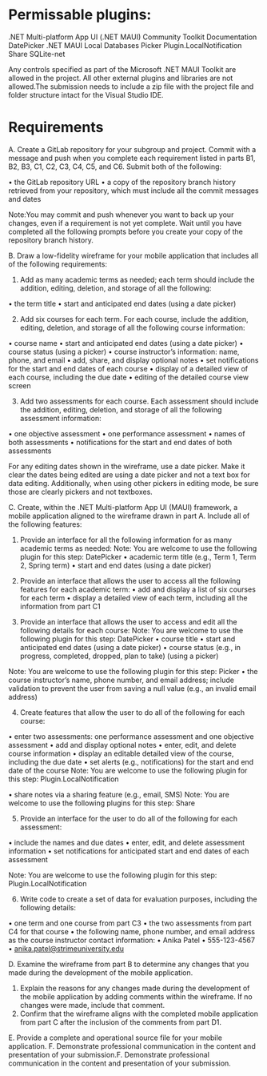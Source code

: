 ﻿# Permissable plugins:
.NET Multi-platform App UI (.NET MAUI) Community Toolkit Documentation
DatePicker
.NET MAUI Local Databases
Picker
Plugin.LocalNotification
Share
SQLite-net


Any controls specified as part of the Microsoft .NET MAUI Toolkit are allowed in the project. All other external plugins and libraries are not allowed.The submission needs to include a zip file with the project file and folder structure intact for the Visual Studio IDE.

# Requirements

A.   Create a GitLab repository for your subgroup and project. Commit with a message and push when you complete each requirement listed in parts B1, B2, B3, C1, C2, C3, C4, C5, and C6. Submit both of the following:

  •   the GitLab repository URL
  •   a copy of the repository branch history retrieved from your repository, which must include all the commit messages and dates

Note:You may commit and push whenever you want to back up your changes, even if a requirement is not yet complete. Wait until you have completed all the following prompts before you create your copy of the repository branch history.

B.  Draw a low-fidelity wireframe for your mobile application that includes all of the following requirements:

1.  Add as many academic terms as needed; each term should include the addition, editing, deletion, and storage of all the following:

•   the term title
•   start and anticipated end dates (using a date picker)

2.  Add six courses for each term. For each course, include the addition, editing, deletion, and storage of all the following course information:

•   course name
•   start and anticipated end dates (using a date picker)
•   course status (using a picker)
•   course instructor’s information: name, phone, and email
•   add, share, and display optional notes
•   set notifications for the start and end dates of each course
•   display of a detailed view of each course, including the due date
•   editing of the detailed course view screen

3.  Add two assessments for each course. Each assessment should include the addition, editing, deletion, and storage of all the following assessment information:

•   one objective assessment
•   one performance assessment
•   names of both assessments
•   notifications for the start and end dates of both assessments

For any editing dates shown in the wireframe, use a date picker. 
Make it clear the dates being edited are using a date picker and not a text box for data editing. 
Additionally, when using other pickers in editing mode, be sure those are clearly pickers and not textboxes.

C.  Create, within the .NET Multi-platform App UI (MAUI) framework, a mobile application aligned to the wireframe drawn in part A. Include all of the following features:

1.  Provide an interface for all the following information for as many academic terms as needed:
Note: You are welcome to use the following plugin for this step: DatePicker
 •   academic term title (e.g., Term 1, Term 2, Spring term)
 •   start and end dates (using a date picker)

2.  Provide an interface that allows the user to access all the following features for each academic term:
 •   add and display a list of six courses for each term
 •   display a detailed view of each term, including all the information from part C1

3.  Provide an interface that allows the user to access and edit all the following details for each course:
	Note: You are welcome to use the following plugin for this step: DatePicker
 •   course title
 •   start and anticipated end dates (using a date picker)
 •   course status (e.g., in progress, completed, dropped, plan to take) (using a picker)

Note: You are welcome to use the following plugin for this step: Picker
 •   the course instructor’s name, phone number, and email address; include validation to prevent the user from saving a null value (e.g., an invalid email address)

4.  Create features that allow the user to do all of the following for each course:

 •   enter two assessments: one performance assessment and one objective assessment
 •   add and display optional notes
 •   enter, edit, and delete course information
 •   display an editable detailed view of the course, including the due date
 •   set alerts (e.g., notifications) for the start and end date of the course
Note: You are welcome to use the following plugin for this step: Plugin.LocalNotification

 •   share notes via a sharing feature (e.g., email, SMS)
Note: You are welcome to use the following plugins for this step: Share

5.  Provide an interface for the user to do all of the following for each assessment:

 •   include the names and due dates
 •   enter, edit, and delete assessment information
 •   set notifications for anticipated start and end dates of each assessment

Note: You are welcome to use the following plugin for this step: Plugin.LocalNotification

6.  Write code to create a set of data for evaluation purposes, including the following details:

 •   one term and one course from part C3
 •   the two assessments from part C4 for that course
 •   the following name, phone number, and email address as the course instructor contact information:
	•   Anika Patel
	•   555-123-4567
	•   anika.patel@strimeuniversity.edu

D.  Examine the wireframe from part B to determine any changes that you made during the development of the mobile application.

1.  Explain the reasons for any changes made during the development of the mobile application by adding comments within the wireframe. If no changes were made, include that comment.
2.  Confirm that the wireframe aligns with the completed mobile application from part C after the inclusion of the comments from part D1.

E.  Provide a complete and operational source file for your mobile application.
F.  Demonstrate professional communication in the content and presentation of your submission.F.  Demonstrate professional communication in the content and presentation of your submission.